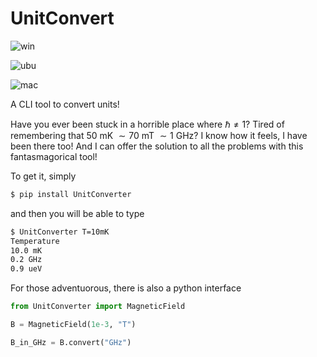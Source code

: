 # UnitConvert

![win](https://github.com/LorenzoPeri17/UnitConverter/actions/workflows/Windows.yaml/badge.svg)

![ubu](https://github.com/LorenzoPeri17/UnitConverter/actions/workflows/Ubuntu.yaml/badge.svg)

![mac](https://github.com/LorenzoPeri17/UnitConverter/actions/workflows/macOS.yaml/badge.svg)

A CLI tool to convert units!

Have you ever been stuck in a horrible place where $\hbar \neq 1$?
Tired of remembering that $50$ mK $\sim 70$ mT $\sim 1$ GHz?
I know how it feels, I have been there too! And I can offer the solution to all the problems with this fantasmagorical tool!

To get it, simply

``` bash
$ pip install UnitConverter
```

and then you will be able to type 

``` bash
$ UnitConverter T=10mK
Temperature
10.0 mK
0.2 GHz
0.9 ueV
```

For those adventuorous, there is also a python interface

``` python
from UnitConverter import MagneticField

B = MagneticField(1e-3, "T")

B_in_GHz = B.convert("GHz")
```
